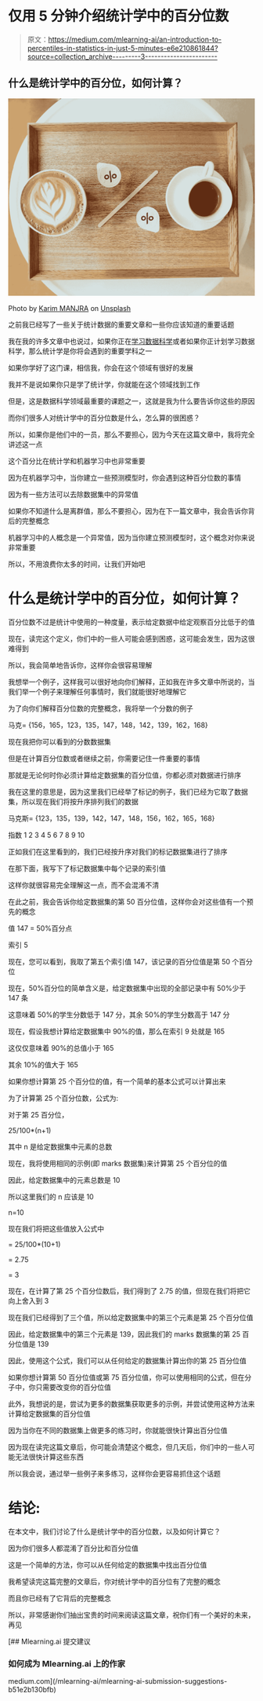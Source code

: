 # 仅用 5 分钟介绍统计学中的百分位数

> 原文：<https://medium.com/mlearning-ai/an-introduction-to-percentiles-in-statistics-in-just-5-minutes-e6e210861844?source=collection_archive---------3----------------------->

## 什么是统计学中的百分位，如何计算？

![](img/ac762d7b3d2c429714054b80cdbd3523.png)

Photo by [Karim MANJRA](https://unsplash.com/@karim_manjra?utm_source=medium&utm_medium=referral) on [Unsplash](https://unsplash.com?utm_source=medium&utm_medium=referral)

之前我已经写了一些关于统计数据的重要文章和一些你应该知道的重要话题

我在我的许多文章中也说过，如果你正在[学习数据科学](/@aniketkardile/how-to-start-learning-data-science-from-scratch-116e4bf61922?source=user_profile---------16-------------------------------)或者如果你正计划学习数据科学，那么统计学是你将会遇到的重要学科之一

如果你学好了这门课，相信我，你会在这个领域有很好的发展

我并不是说如果你只是学了统计学，你就能在这个领域找到工作

但是，这是数据科学领域最重要的课题之一，这就是我为什么要告诉你这些的原因

而你们很多人对统计学中的百分位数是什么，怎么算的很困惑？

所以，如果你是他们中的一员，那么不要担心，因为今天在这篇文章中，我将完全讲述这一点

这个百分比在统计学和机器学习中也非常重要

因为在机器学习中，当你建立一些预测模型时，你会遇到这种百分位数的事情

因为有一些方法可以去除数据集中的异常值

如果你不知道什么是离群值，那么不要担心，因为在下一篇文章中，我会告诉你背后的完整概念

机器学习中的人概念是一个异常值，因为当你建立预测模型时，这个概念对你来说非常重要

所以，不用浪费你太多的时间，让我们开始吧

# 什么是统计学中的百分位，如何计算？

百分位数不过是统计中使用的一种度量，表示给定数据中给定观察百分比低于的值

现在，读完这个定义，你们中的一些人可能会感到困惑，这可能会发生，因为这很难得到

所以，我会简单地告诉你，这样你会很容易理解

我想举一个例子，这样我可以很好地向你们解释，正如我在许多文章中所说的，当我们举一个例子来理解任何事情时，我们就能很好地理解它

为了向你们解释百分位数的完整概念，我将举一个分数的例子

马克= {156，165，123，135，147，148，142，139，162，168}

现在我把你可以看到的分数数据集

但是在计算百分位数或者继续之前，你需要记住一件重要的事情

那就是无论何时你必须计算给定数据集的百分位值，你都必须对数据进行排序

我在这里的意思是，因为这里我们已经举了标记的例子，我们已经为它取了数据集，所以现在我们将按升序排列我们的数据

马克斯= {123，135，139，142，147，148，156，162，165，168}

指数 1 2 3 4 5 6 7 8 9 10

正如我们在这里看到的，我们已经按升序对我们的标记数据集进行了排序

在那下面，我写下了标记数据集中每个记录的索引值

这样你就很容易完全理解这一点，而不会混淆不清

在此之前，我会告诉你给定数据集的第 50 百分位值，这样你会对这些值有一个预先的概念

值 147 = 50%百分点

索引 5

现在，您可以看到，我取了第五个索引值 147，该记录的百分位值是第 50 个百分位

现在，50%百分位的简单含义是，给定数据集中出现的全部记录中有 50%少于 147 条

这意味着 50%的学生分数低于 147 分，其余 50%的学生分数高于 147 分

现在，假设我想计算给定数据集中 90%的值，那么在索引 9 处就是 165

这仅仅意味着 90%的总值小于 165

其余 10%的值大于 165

如果你想计算第 25 个百分位的值，有一个简单的基本公式可以计算出来

为了计算第 25 个百分位数，公式为:

对于第 25 百分位，

25/100*(n+1)

其中 n 是给定数据集中元素的总数

现在，我将使用相同的示例(即 marks 数据集)来计算第 25 个百分位的值

因此，给定数据集中的元素总数是 10

所以这里我们的 n 应该是 10

n=10

现在我们将把这些值放入公式中

= 25/100*(10+1)

= 2.75

= 3

现在，在计算了第 25 个百分位数后，我们得到了 2.75 的值，但现在我们将把它向上舍入到 3

现在我们已经得到了三个值，所以给定数据集中的第三个元素是第 25 个百分位值

因此，给定数据集中的第三个元素是 139，因此我们的 marks 数据集的第 25 百分位值是 139

因此，使用这个公式，我们可以从任何给定的数据集计算出你的第 25 百分位值

如果你想计算第 50 百分位值或第 75 百分位值，你可以使用相同的公式，但在分子中，你只需要改变你的百分位值

此外，我想说的是，尝试为更多的数据集获取更多的示例，并尝试使用这种方法来计算给定数据集的百分位值

因为当你在不同的数据集上做更多的练习时，你就能很快计算出百分位值

因为现在读完这篇文章后，你可能会清楚这个概念，但几天后，你们中的一些人可能无法很快计算这些东西

所以我会说，通过举一些例子来多练习，这样你会更容易抓住这个话题

# 结论:

在本文中，我们讨论了什么是统计学中的百分位数，以及如何计算它？

因为你们很多人都混淆了百分比和百分位值

这是一个简单的方法，你可以从任何给定的数据集中找出百分位值

我希望读完这篇完整的文章后，你对统计学中的百分位有了完整的概念

而且你已经有了它背后的完整概念

所以，非常感谢你们抽出宝贵的时间来阅读这篇文章，祝你们有一个美好的未来，再见

[](/mlearning-ai/mlearning-ai-submission-suggestions-b51e2b130bfb) [## Mlearning.ai 提交建议

### 如何成为 Mlearning.ai 上的作家

medium.com](/mlearning-ai/mlearning-ai-submission-suggestions-b51e2b130bfb)